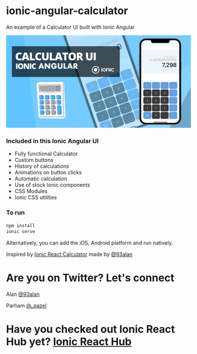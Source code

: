 # ionic-angular-calculator
An example of a Calculator UI built with Ionic Angular

![Ionic Angular Calculator](https://github.com/pazel-io/ionic-angular-calculator/blob/develop/src/assets/banner.png)

### Included in this Ionic Angular UI
* Fully functional Calculator
* Custom buttons
* History of calculations
* Animations on button clicks
* Automatic calculation
* Use of stock Ionic components
* CSS Modules
* Ionic CSS utilities

### To run

```javascript
npm install
ionic serve
```

Alternatively, you can add the iOS, Android platform and run natively.

Inspired by [Ionic React Calculator](https://ionicreacthub.com/ionic-react-calculator) made by [@93alan](https://twitter.com/93alan)
# Are you on Twitter? Let's connect 
Alan [@93alan](https://twitter.com/93alan)

Parham [@_pazel](https://twitter.com/_pazel)

# Have you checked out Ionic React Hub yet? [Ionic React Hub](https://ionicreacthub.com)
